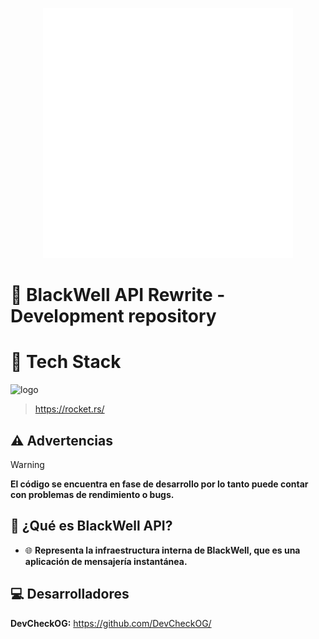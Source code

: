 <p align="center">
  <img src= "https://github.com/DevCheckOG/BlackWell-API/blob/master/assets/BlackWell-light.png" alt= "logo" style= "width: 400px; height: 400px;"> </img>
</p>

# 📨 BlackWell API Rewrite - Development repository

# 🧾 Tech Stack

<p align="start">
  <img src= "https://github.com/DevCheckOG/BlackWell-API-Rewrite/assets/126353237/df44d2db-e1dd-449e-a453-0363020b731b" alt= "logo" style= "width: 200px; height: 200px;"> </img>
</p>

> https://rocket.rs/

## ⚠️ Advertencias

> [!WARNING]  
> **El código se encuentra en fase de desarrollo por lo tanto puede contar con problemas de rendimiento o bugs.**

## 🎯 ¿Qué es BlackWell API?

- 🌐 **Representa la infraestructura interna de BlackWell, que es una aplicación de mensajería instantánea.**

## 💻 Desarrolladores

**DevCheckOG:** https://github.com/DevCheckOG/
